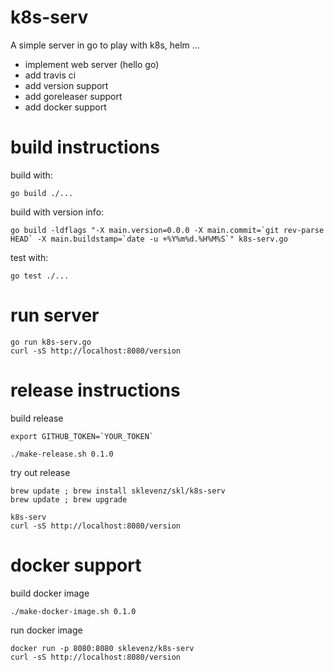 # k8s-serv

A simple server in go to play with k8s, helm ...

- implement web server (hello go)
- add travis ci
- add version support
- add goreleaser support
- add docker support

# build instructions


build with:
```
go build ./...
```
build with version info:
```
go build -ldflags "-X main.version=0.0.0 -X main.commit=`git rev-parse HEAD` -X main.buildstamp=`date -u +%Y%m%d.%H%M%S`" k8s-serv.go
```

test with:
```
go test ./...
```

# run server

```
go run k8s-serv.go
curl -sS http://localhost:8080/version
```

# release instructions

build release
```
export GITHUB_TOKEN=`YOUR_TOKEN`

./make-release.sh 0.1.0

```
try out release

```
brew update ; brew install sklevenz/skl/k8s-serv
brew update ; brew upgrade

k8s-serv
curl -sS http://localhost:8080/version
```

# docker support

build docker image

```
./make-docker-image.sh 0.1.0
```

run docker image

```
docker run -p 8080:8080 sklevenz/k8s-serv
curl -sS http://localhost:8080/version
```
